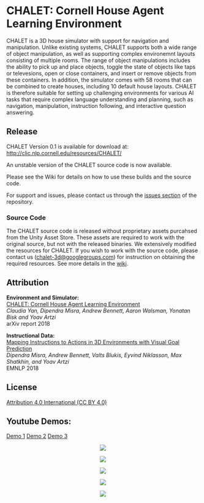 # CHALET: Cornell House Agent Learning Environment

CHALET is a 3D house simulator with support for navigation and manipulation. Unlike existing systems, CHALET supports both a wide range of object manipulation, as well as supporting complex environemnt layouts consisting of multiple rooms. The range of object manipulations includes the ability to pick up and place objects, toggle the state of objects like taps or televesions, open or close containers, and insert or remove objects from these containers. In addition, the simulator comes with 58 rooms that can be combined to create houses, including 10 default house layouts. CHALET is therefore suitable for setting up challenging environments for various AI tasks that require complex language understanding and planning, such as navigation, manipulation, instruction following, and interactive question answering.

## Release

CHALET Version 0.1 is available for download at: http://clic.nlp.cornell.edu/resources/CHALET/ 

An unstable version of the CHALET source code is now available.

Please see the Wiki for details on how to use these builds and the source code.

For support and issues, please contact us through the [issues section](https://github.com/clic-lab/chalet/issues) of the repository. 

### Source Code

The CHALET source code is released without proprietary assets purcahsed from the Unity Asset Store. These assets are required to work with the original source, but not with the released binaries. We extensively modified the resources for CHALET. If you wish to work with the source code, please contact us (chalet-3d@googlegroups.com) for instruction on obtaining the required resources. See more details in the [wiki](https://github.com/clic-lab/chalet/wiki). 

## Attribution

**Environment and Simulator:**  
[CHALET: Cornell House Agent Learning Environment](https://arxiv.org/abs/1801.07357)  
_Claudia Yan, Dipendra Misra, Andrew Bennett, Aaron Walsman, Yonatan Bisk and Yoav Artzi_  
arXiv report 2018

**Instructional Data:**  
[Mapping Instructions to Actions in 3D Environments with Visual Goal Prediction](https://arxiv.org/abs/1809.00786)  
_Dipendra Misra, Andrew Bennett, Valts Blukis, Eyvind Niklasson, Max Shatkhin, and Yoav Artzi_  
EMNLP 2018


## License

[Attribution 4.0 International (CC BY 4.0)](https://creativecommons.org/licenses/by/4.0/)

## Youtube Demos: 
<a href="https://youtu.be/FBirx-10JPE">Demo 1</a>
<a href="https://youtu.be/EpGS5606rn8">Demo 2</a>
<a href="https://youtu.be/KAPyvdT05B0">Demo 3</a>

<p align="center"><img src="http://s1cyan.github.io/images/ctech/cabinetglass.gif"></p>
  
<p align="center"><img src="http://s1cyan.github.io/images/ctech/candle.gif"></p>

<p align="center"><img src="http://s1cyan.github.io/images/ctech/dresserdrawer.gif"></p>

<p align="center"><img src="http://s1cyan.github.io/images/ctech/fridge.gif"></p>

<p align="center"><img src="http://s1cyan.github.io/images/ctech/sink.gif"></p>
